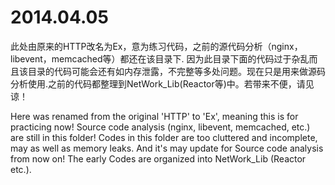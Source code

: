 2014.04.05
========
此处由原来的HTTP改名为Ex，意为练习代码，之前的源代码分析（nginx， libevent，memcached等）都还在该目录下. 因为此目录下面的代码过于杂乱而且该目录的代码可能会还有如内存泄露，不完整等多处问题。现在只是用来做源码分析使用.之前的代码都整理到NetWork_Lib(Reactor等)中。若带来不便，请见谅！


Here was renamed from the original 'HTTP' to 'Ex', meaning this is for practicing now! Source code analysis (nginx, libevent, memcached, etc.) are still in this folder! Codes in this folder are  too cluttered and incomplete, may as well as memory leaks. And it's may update for Source code analysis from now on! The early Codes are organized into NetWork_Lib (Reactor etc.). 
